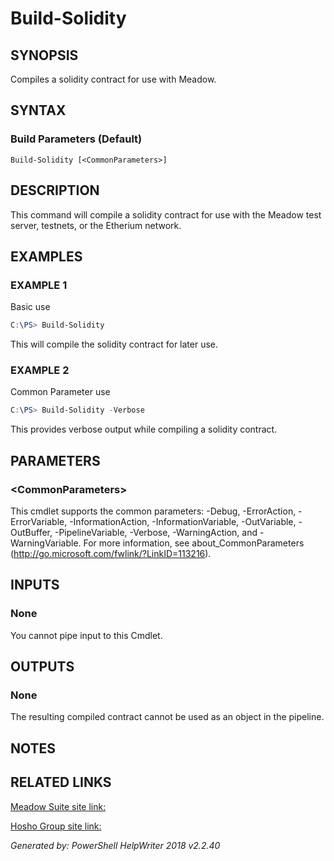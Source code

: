 ﻿# Build-Solidity

## SYNOPSIS
Compiles a solidity contract for use with Meadow.

## SYNTAX

### Build Parameters (Default)
```
Build-Solidity [<CommonParameters>]
```

## DESCRIPTION
This command will compile a solidity contract for use with the Meadow test server, testnets, or the Etherium network.

## EXAMPLES

### EXAMPLE 1
Basic use
```powershell
C:\PS> Build-Solidity
```

This will compile the solidity contract for later use.

### EXAMPLE 2
Common Parameter use
```powershell
C:\PS> Build-Solidity -Verbose
```

This provides verbose output while compiling a solidity contract.

## PARAMETERS

### \<CommonParameters\>
This cmdlet supports the common parameters: -Debug, -ErrorAction, -ErrorVariable, -InformationAction, -InformationVariable, -OutVariable, -OutBuffer, -PipelineVariable, -Verbose, -WarningAction, and -WarningVariable. For more information, see about_CommonParameters (http://go.microsoft.com/fwlink/?LinkID=113216).

## INPUTS

### None
You cannot pipe input to this Cmdlet.

## OUTPUTS

### None
The resulting compiled contract cannot be used as an object in the pipeline.

## NOTES

## RELATED LINKS

[Meadow Suite site link:](http://meadowsuite.com)

[Hosho Group site link:](https://hosho.io)


*Generated by: PowerShell HelpWriter 2018 v2.2.40*
